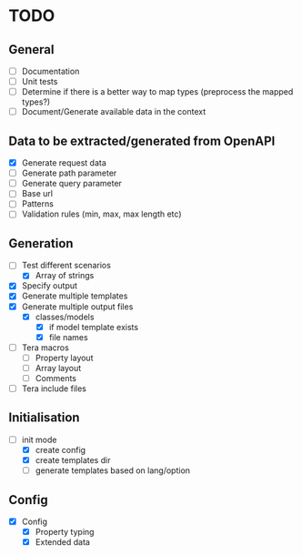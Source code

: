 # TODO

## General

- [ ] Documentation
- [ ] Unit tests
- [ ] Determine if there is a better way to map types (preprocess the mapped types?)
- [ ] Document/Generate available data in the context

## Data to be extracted/generated from OpenAPI

- [x] Generate request data
- [ ] Generate path parameter
- [ ] Generate query parameter
- [ ] Base url
- [ ] Patterns
- [ ] Validation rules (min, max, max length etc)

## Generation

- [ ] Test different scenarios
    - [x] Array of strings
- [x] Specify output
- [x] Generate multiple templates
- [x] Generate multiple output files
    - [x] classes/models
        - [x] if model template exists
        - [x] file names
- [ ] Tera macros
    - [ ] Property layout
    - [ ] Array layout
    - [ ] Comments
- [ ] Tera include files

## Initialisation

- [ ] init mode
    - [x] create config
    - [x] create templates dir
    - [ ] generate templates based on lang/option

## Config

- [x] Config
    - [x] Property typing
    - [x] Extended data
